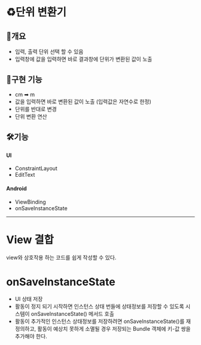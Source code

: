 # ♻️단위 변환기 

## 📝개요
- 입력, 출력 단위 선택 할 수 있음
- 입력창에 값을 입력하면 바로 결과창에 단위가 변환된 값이 노출

## 📝구현 기능
- cm ➡ m
- 값을 입력하면 바로 변환된 값이 노출 (입력값은 자연수로 한정)
- 단위를 반대로 변경
- 단위 변환 연산

## 🛠️기능  

#### UI 

- ConstraintLayout
- EditText

#### Android 

- ViewBinding
- onSaveInstanceState
 
---
# View 결합
view와 상호작용 하는 코드를 쉽게 작성할 수 있다.

# onSaveInstanceState
- UI 상태 저장   
- 활동이 정지 되기 시작하면 인스턴스 상태 번들에  상태정보를 저장할 수 있도록 시스템이 onSaveInstanceState() 메서드 호출   
- 활동이 추가적인 인스턴스 상태정보를 저장하려면 onSaveInstanceState()를 재정의하고, 활동이 예상치 못하게 소멸될 경우 저장되는 Bundle 객체에 키-값 쌍을 추가해야 한다.